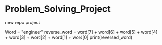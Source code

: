# Problem_Solving_Project
new repo project
 
Word = "engineer"
reverse_word = word[7] + word[6] + word[5] + word[4] + word[3] + word[2] + word[1] + word[0]
print(reversed_word)